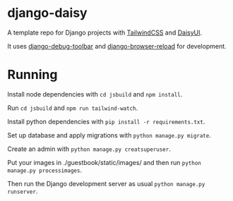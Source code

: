 # django-daisy
A template repo for Django projects with [TailwindCSS](https://tailwindcss.com/) and [DaisyUI](https://daisyui.com/).


It uses [django-debug-toolbar](https://django-debug-toolbar.readthedocs.io/en/latest/index.html) and [django-browser-reload](https://pypi.org/project/django-browser-reload/) for development.

# Running

Install node dependencies with `cd jsbuild` and `npm install`.

Run `cd jsbuild` and `npm run tailwind-watch`.

Install python dependencies with `pip install -r requirements.txt`.

Set up database and apply migrations with `python manage.py migrate`.

Create an admin with `python manage.py creatsuperuser`.

Put your images in ./guestbook/static/images/ and then run `python manage.py processimages`.

Then run the Django development server as usual `python manage.py runserver`.